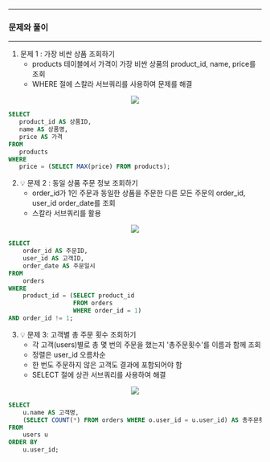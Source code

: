 -----
### 문제와 풀이
-----
1. 문제 1 : 가장 비싼 상품 조회하기
   - products 테이블에서 가격이 가장 비싼 상품의 product_id, name, price를 조회
   - WHERE 절에 스칼라 서브쿼리를 사용하여 문제를 해결
<div align="center">
<img src="https://github.com/user-attachments/assets/737bdf2b-4389-41a1-9a74-02d86ad78990">
</div>

```sql
SELECT
   product_id AS 상품ID,
   name AS 상품명,
   price AS 가격
FROM
   products
WHERE
   price = (SELECT MAX(price) FROM products);
```

2. 💡 문제 2 : 동일 상품 주문 정보 조회하기
   - order_id가 1인 주문과 동일한 상품을 주문한 다른 모든 주문의 order_id, user_id  order_date를 조회
   - 스칼라 서브쿼리를 활용
<div align="center">
<img src="https://github.com/user-attachments/assets/f7d7d4bb-6189-45a3-8a26-6016dbf78edf">
</div>

```sql
SELECT
    order_id AS 주문ID,
    user_id AS 고객ID,
    order_date AS 주문일시
FROM
    orders
WHERE
    product_id = (SELECT product_id
                  FROM orders
                  WHERE order_id = 1)
AND order_id != 1;
```

3. 💡 문제 3: 고객별 총 주문 횟수 조회하기
   - 각 고객(users)별로 총 몇 번의 주문을 했는지 '총주문횟수'를 이름과 함께 조회
   - 정렬은 user_id 오름차순
   - 한 번도 주문하지 않은 고객도 결과에 포함되어야 함
   - SELECT 절에 상관 서브쿼리를 사용하여 해결
<div align="center">
<img src="https://github.com/user-attachments/assets/36116bd0-9425-4cbc-8905-c3de6570dbb0">
</div>

```sql
SELECT
    u.name AS 고객명,
    (SELECT COUNT(*) FROM orders WHERE o.user_id = u.user_id) AS 총주문횟수
FROM
    users u
ORDER BY
    u.user_id;
```

